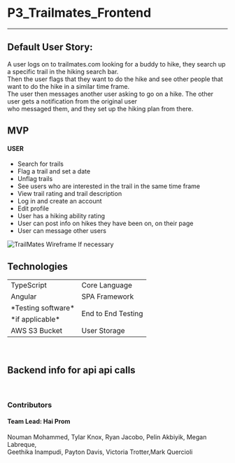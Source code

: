 # P3_Trailmates_Frontend

---
## Default User Story:
A user logs on to trailmates.com looking for a buddy to hike, they search up a specific trail in the hiking search bar.<br />
Then the user flags that they want to do the hike and see other people that want to do the hike in a similar time frame.<br />
The user then messages another user asking to go on a hike. The other user gets a notification from the original user<br />
who messaged them, and they set up the hiking plan from there.

## MVP
#### USER
- Search for trails
- Flag a trail and set a date
- Unflag trails
- See users who are interested in the trail in the same time frame
- View trail rating and trail description
- Log in and create an account
- Edit profile
- User has a hiking ability rating
- User can post info on hikes they have been on, on their page
- User can message other users


![TrailMates Wireframe If necessary](https://link-to-the-image_Can-be-stored-on-github)


## Technologies
<table>
    <tbody>
        <tr> <td>TypeScript</td> <td>Core Language</td> </tr>
        <tr> <td>Angular</td> <td>SPA Framework</td> </tr>
        <tr> <td>*Testing software*</td> <td rowspan="2">End to End Testing</td> </tr>
        <tr> <td>*if applicable*</td> </tr>
        <tr> <td>AWS S3 Bucket</td> <td>User Storage</td> </tr>
    </tbody>
</table>
<br />

## Backend info for api api calls
<br />

### Contributors
#### Team Lead: Hai Prom
Nouman Mohammed, Tylar Knox, Ryan Jacobo, Pelin Akbiyik, Megan Labreque,<br />
Geethika Inampudi, Payton Davis, Victoria Trotter,Mark Quercioli